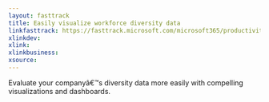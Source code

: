 ```yaml
---
layout: fasttrack
title: Easily visualize workforce diversity data
linkfasttrack: https://fasttrack.microsoft.com/microsoft365/productivitylibrary/Easily-visualize-workforce-diversity-data 
xlinkdev: 
xlink: 
xlinkbusiness: 
xsource: 
---
```

Evaluate your companyâ€™s diversity data more easily with compelling visualizations and dashboards.
